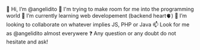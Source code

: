 👋 Hi, I’m @angelidito 
👀 I'm trying to make room for me into the programming world
🌱 I’m currently learning web developement (backend heart🫀) 
💞️ I’m looking to collaborate on whatever implies JS, PHP or Java
📫 Look for me as @angelidito almost everywere
❓ Any question or any doubt do not hesitate and ask!
